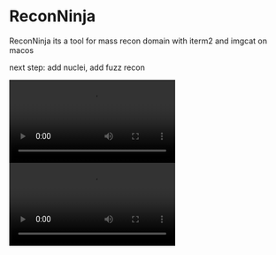 # ReconNinja

ReconNinja its a tool for mass recon domain with iterm2 and imgcat on macos

next step: add nuclei, add fuzz recon

<video src="video11.mov" controls="controls" style="max-width: 100%;">
    Your browser does not support the video tag.
</video>

<video src="video22.mov" controls="controls" style="max-width: 100%;">
    Your browser does not support the video tag.
</video>


